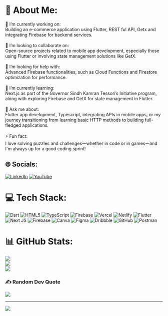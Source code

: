 # 💫 About Me:
🔧 I’m currently working on:<br>Building an e-commerce application using Flutter, REST ful API, Getx and integrating Firebase for backend services.<br><br>🤝 I’m looking to collaborate on:<br>Open-source projects related to mobile app development, especially those using Flutter or involving state management solutions like GetX.<br><br>👐 I’m looking for help with:<br>Advanced Firebase functionalities, such as Cloud Functions and Firestore optimization for performance.<br><br>🌱 I’m currently learning:<br>Next.js as part of the Governor Sindh Kamran Tessori’s Initiative program, along with exploring Firebase and GetX for state management in Flutter.<br><br>💬 Ask me about:<br>Flutter app development, Typescript, integrating APIs in mobile apps, or my journey transitioning from learning basic HTTP methods to building full-fledged applications.<br><br>⚡ Fun fact:<br>I love solving puzzles and challenges—whether in code or in games—and I'm always up for a good coding sprint!


## 🌐 Socials:
[![LinkedIn](https://img.shields.io/badge/LinkedIn-%230077B5.svg?logo=linkedin&logoColor=white)](https://linkedin.com/in/https://www.linkedin.com/in/muhammadsaadjamal/) [![YouTube](https://img.shields.io/badge/YouTube-%23FF0000.svg?logo=YouTube&logoColor=white)](https://youtube.com/@https://www.youtube.com/channel/UCxo9JhKKlKFWtSr-dwoPgMg) 

# 💻 Tech Stack:
![Dart](https://img.shields.io/badge/dart-%230175C2.svg?style=for-the-badge&logo=dart&logoColor=white) ![HTML5](https://img.shields.io/badge/html5-%23E34F26.svg?style=for-the-badge&logo=html5&logoColor=white) ![TypeScript](https://img.shields.io/badge/typescript-%23007ACC.svg?style=for-the-badge&logo=typescript&logoColor=white) ![Firebase](https://img.shields.io/badge/firebase-%23039BE5.svg?style=for-the-badge&logo=firebase) ![Vercel](https://img.shields.io/badge/vercel-%23000000.svg?style=for-the-badge&logo=vercel&logoColor=white) ![Netlify](https://img.shields.io/badge/netlify-%23000000.svg?style=for-the-badge&logo=netlify&logoColor=#00C7B7) ![Flutter](https://img.shields.io/badge/Flutter-%2302569B.svg?style=for-the-badge&logo=Flutter&logoColor=white) ![Next JS](https://img.shields.io/badge/Next-black?style=for-the-badge&logo=next.js&logoColor=white) ![Firebase](https://img.shields.io/badge/firebase-a08021?style=for-the-badge&logo=firebase&logoColor=ffcd34) ![Canva](https://img.shields.io/badge/Canva-%2300C4CC.svg?style=for-the-badge&logo=Canva&logoColor=white) ![Figma](https://img.shields.io/badge/figma-%23F24E1E.svg?style=for-the-badge&logo=figma&logoColor=white) ![Dribbble](https://img.shields.io/badge/Dribbble-EA4C89?style=for-the-badge&logo=dribbble&logoColor=white) ![GitHub](https://img.shields.io/badge/github-%23121011.svg?style=for-the-badge&logo=github&logoColor=white) ![Postman](https://img.shields.io/badge/Postman-FF6C37?style=for-the-badge&logo=postman&logoColor=white)
# 📊 GitHub Stats:
![](https://github-readme-stats.vercel.app/api?username=DevExplorerr&theme=dark&hide_border=false&include_all_commits=false&count_private=false)<br/>
![](https://github-readme-streak-stats.herokuapp.com/?user=DevExplorerr&theme=dark&hide_border=false)<br/>
![](https://github-readme-stats.vercel.app/api/top-langs/?username=DevExplorerr&theme=dark&hide_border=false&include_all_commits=false&count_private=false&layout=compact)

### ✍️ Random Dev Quote
![](https://quotes-github-readme.vercel.app/api?type=horizontal&theme=merko)

---
[![](https://visitcount.itsvg.in/api?id=DevExplorerr&icon=0&color=0)](https://visitcount.itsvg.in)

<!-- Proudly created with GPRM ( https://gprm.itsvg.in ) -->